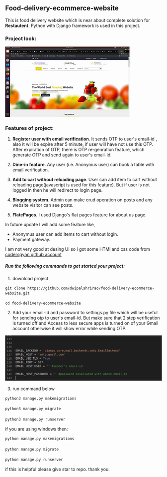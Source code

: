 ## Food-delivery-ecommerce-website
  This is food delivery website which is near about complete solution for **Restautent**. 
  Python with Django framework is used in this project.

  ### Project look:
  
  ![website look](https://github.com/dwipalshrirao/food-delivery-ecommerce-website/blob/main/website_look.gif)

  ### Features of project:

  1. **Register user with email verification**. It sends OTP to user's email-id , also it will be expire after 5 minute, if user will have not use this OTP. After expiration of OTP, there is OTP re-genration feature,
  which generate OTP and send again to user's email-id.

  2. **Dine-in feature**. Any user (i.e. Anonymus user) can book a table with email verification.

  3. **Add to cart without reloading page**. User can add item to cart without reloading page(javascript is used for this feature). 
  But if user is not logged in then he will redirect to login page.

  4. **Blogging system**. Admin can make crud operation on posts and any website visitor can see posts.

  5. **FlatePages**. I used Django's flat pages feature for about us page.


  In future update I will add some feature like,
  * Anonymus user can add items to cart without login.
  * Payment gateway.
  
  
  I am not very good at desing UI so i got some HTMl and css code from [codersgyan github account](https://github.com/codersgyan/Responsive-restaurant-website)
  ##### Run the following commands to get started your project:

  1. download project

  ```
  git clone https://github.com/dwipalshrirao/food-delivery-ecommerce-website.git

  cd food-delivery-ecommerce-website
  ```

  2. Add your email-id and password to settings.py file which will be useful for sending otp to user's email-id. But make sure that 2 step verification is turned off and Access to less secure apps is turned on of your Gmail account otherwise it will show error while sending OTP.

  ![add email and password](https://github.com/dwipalshrirao/food-delivery-ecommerce-website/blob/main/Screenshot1.png)


  3. run command below

  ```python
  python3 manage.py makemigrations

  python3 manage.py migrate

  python3 manage.py runserver
  ```

  if you are using windows then:
  
  ```python
  python manage.py makemigrations

  python manage.py migrate

  python manage.py runserver
```

  if this is helpful please give star to repo. 
  thank you.




  
